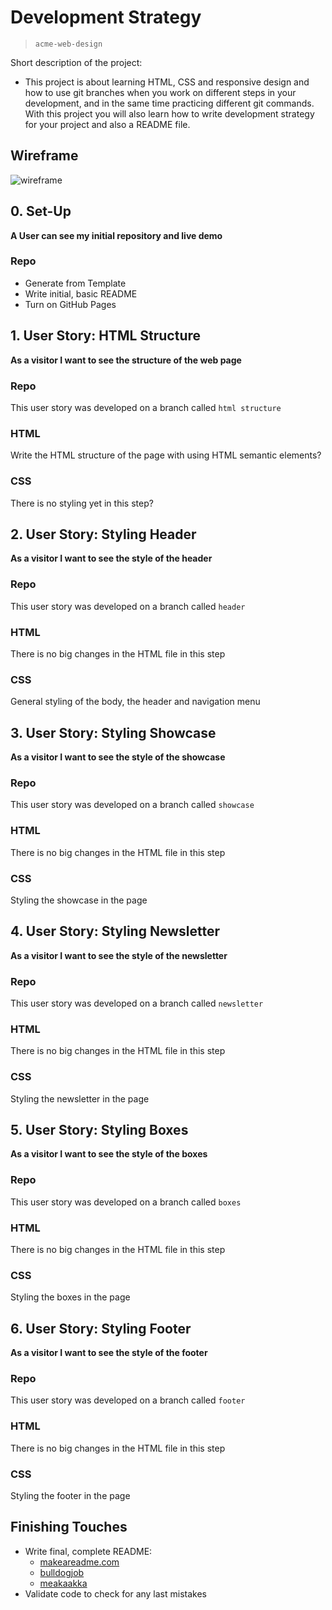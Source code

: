 # Development Strategy

> `acme-web-design`

Short description of the project:

- This project is about learning HTML, CSS and responsive design and how to use git branches when you work on different steps in your development, and in the same time practicing different git commands. With this project you will also learn how to write development strategy for your project and also a README file.

## Wireframe

<!-- include a wireframe for your project in this repository, and display it here -->
<!-- wireframe.cc is a good site for getting started with wireframes -->

![wireframe]()

## 0. Set-Up

**A User can see my initial repository and live demo**

### Repo

- Generate from Template
- Write initial, basic README
- Turn on GitHub Pages

## 1. User Story: HTML Structure

**As a visitor I want to see the structure of the web page**

### Repo

This user story was developed on a branch called `html structure`

### HTML

Write the HTML structure of the page with using HTML semantic elements?

### CSS

There is no styling yet in this step?

## 2. User Story: Styling Header

**As a visitor I want to see the style of the header**

### Repo

This user story was developed on a branch called `header`

### HTML

There is no big changes in the HTML file in this step

### CSS

General styling of the body, the header and navigation menu

## 3. User Story: Styling Showcase

**As a visitor I want to see the style of the showcase**

### Repo

This user story was developed on a branch called `showcase`

### HTML

There is no big changes in the HTML file in this step

### CSS

Styling the showcase in the page

## 4. User Story: Styling Newsletter

**As a visitor I want to see the style of the newsletter**

### Repo

This user story was developed on a branch called `newsletter`

### HTML

There is no big changes in the HTML file in this step

### CSS

Styling the newsletter in the page

## 5. User Story: Styling Boxes

**As a visitor I want to see the style of the boxes**

### Repo

This user story was developed on a branch called `boxes`

### HTML

There is no big changes in the HTML file in this step

### CSS

Styling the boxes in the page

## 6. User Story: Styling Footer

**As a visitor I want to see the style of the footer**

### Repo

This user story was developed on a branch called `footer`

### HTML

There is no big changes in the HTML file in this step

### CSS

Styling the footer in the page

## Finishing Touches

- Write final, complete README:
  - [makeareadme.com](https://www.makeareadme.com/)
  - [bulldogjob](https://bulldogjob.com/news/449-how-to-write-a-good-readme-for-your-github-project)
  - [meakaakka](https://medium.com/@meakaakka/a-beginners-guide-to-writing-a-kickass-readme-7ac01da88ab3)
- Validate code to check for any last mistakes
